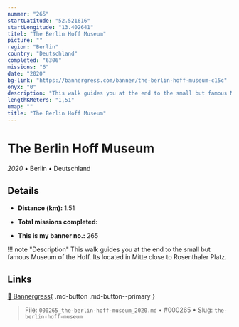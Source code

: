 ```yaml
---
nummer: "265"
startLatitude: "52.521616"
startLongitude: "13.402641"
titel: "The Berlin Hoff Museum"
picture: ""
region: "Berlin"
country: "Deutschland"
completed: "6306"
missions: "6"
date: "2020"
bg-link: "https://bannergress.com/banner/the-berlin-hoff-museum-c15c"
onyx: "0"
description: "This walk guides you at the end to the small but famous Museum of the Hoff. Its located in Mitte close to Rosenthaler Platz."
lengthKMeters: "1,51"
umap: ""
title: "The Berlin Hoff Museum"
---
```

# The Berlin Hoff Museum

*2020* • Berlin • Deutschland



## Details
- **Distance (km):** 1.51

- **Total missions completed:** 
- **This is my banner no.:** 265


!!! note "Description"
    This walk guides you at the end to the small but famous Museum of the Hoff. Its located in Mitte close to Rosenthaler Platz.



## Links
[🔗 Bannergress](https://bannergress.com/banner/the-berlin-hoff-museum-c15c){ .md-button .md-button--primary }



> File: `000265_the-berlin-hoff-museum_2020.md` • #000265 • Slug: `the-berlin-hoff-museum`
